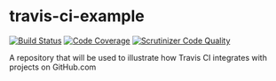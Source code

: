 travis-ci-example
=================
[![Build Status](https://travis-ci.org/hrphp/travis-ci-example.svg?branch=master)](https://travis-ci.org/hrphp/travis-ci-example) [![Code Coverage](https://scrutinizer-ci.com/g/hrphp/travis-ci-example/badges/coverage.png?b=master)](https://scrutinizer-ci.com/g/hrphp/travis-ci-example/?branch=master) [![Scrutinizer Code Quality](https://scrutinizer-ci.com/g/hrphp/travis-ci-example/badges/quality-score.png?b=master)](https://scrutinizer-ci.com/g/hrphp/travis-ci-example/?branch=master)

A repository that will be used to illustrate how Travis CI integrates with projects on GitHub.com
